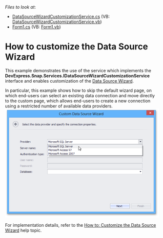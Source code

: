 <!-- default file list -->
*Files to look at*:

* [DataSourceWizardCustomizationService.cs](./CS/CustomizeWizardExample/DataSourceWizardCustomizationService.cs) (VB: [DataSourceWizardCustomizationService.vb](./VB/CustomizeWizardExample/DataSourceWizardCustomizationService.vb))
* [Form1.cs](./CS/CustomizeWizardExample/Form1.cs) (VB: [Form1.vb](./VB/CustomizeWizardExample/Form1.vb))
<!-- default file list end -->
# How to customize the Data Source Wizard


<p>This example demonstrates the use of the service which implements the <strong>DevExpress.Snap.Services.IDataSourceWizardCustomizationService</strong> interface and enables customization of the <a href="https://documentation.devexpress.com/#WindowsForms/CustomDocument15603">Data Source Wizard</a>.</p>
<p>In particular, this example shows how to skip the default wizard page, on which end-users can select an existing data connection and move directly to the custom page, which allows end-users to create a new connection using a restricted number of available data providers.<br /><img src="https://raw.githubusercontent.com/DevExpress-Examples/how-to-customize-the-data-source-wizard-t307510/15.2.4+/media/33e09b3b-878b-11e5-80bf-00155d62480c.png"></p>
<p>For implementation details, refer to the <a href="https://documentation.devexpress.com/#WindowsForms/CustomDocument114899">How to: Customize the Data Source Wizard</a> help topic.</p>

<br/>


